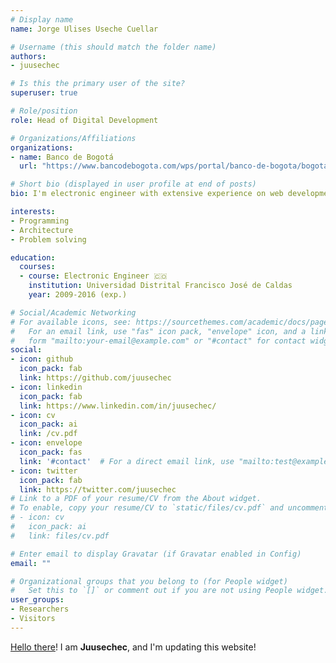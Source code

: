 ```yaml
---
# Display name
name: Jorge Ulises Useche Cuellar

# Username (this should match the folder name)
authors:
- juusechec

# Is this the primary user of the site?
superuser: true

# Role/position
role: Head of Digital Development

# Organizations/Affiliations
organizations:
- name: Banco de Bogotá
  url: "https://www.bancodebogota.com/wps/portal/banco-de-bogota/bogota/nuestra-organizacion/nuestro-banco/historia-mision-vision"

# Short bio (displayed in user profile at end of posts)
bio: I'm electronic engineer with extensive experience on web development, my experiences range from development of server-side and client-side applications for viewing and managing geographic data, development of mobile and web applications in HTML5 (JS and CSS) to creation of web services in languages Java, PHP, Python, GO and .NET languages like C#(MVC with Razor) and others, mainly to manage geographic data and information gathering in the field. Also I'm be able to Manage of PostgreSQL / PostGIS, MySQL, MariaDB, and SQL Server databases. I have abilities such as software integration, GNU/Linux user and manager, scripting for Linux administration in Python or Bash. 

interests:
- Programming
- Architecture
- Problem solving

education:
  courses:
  - course: Electronic Engineer 🇨🇴
    institution: Universidad Distrital Francisco José de Caldas
    year: 2009-2016 (exp.)

# Social/Academic Networking
# For available icons, see: https://sourcethemes.com/academic/docs/page-builder/#icons
#   For an email link, use "fas" icon pack, "envelope" icon, and a link in the
#   form "mailto:your-email@example.com" or "#contact" for contact widget.
social:
- icon: github
  icon_pack: fab
  link: https://github.com/juusechec
- icon: linkedin
  icon_pack: fab
  link: https://www.linkedin.com/in/juusechec/
- icon: cv
  icon_pack: ai
  link: /cv.pdf
- icon: envelope
  icon_pack: fas
  link: '#contact'  # For a direct email link, use "mailto:test@example.org".
- icon: twitter
  icon_pack: fab
  link: https://twitter.com/juusechec
# Link to a PDF of your resume/CV from the About widget.
# To enable, copy your resume/CV to `static/files/cv.pdf` and uncomment the lines below.
# - icon: cv
#   icon_pack: ai
#   link: files/cv.pdf

# Enter email to display Gravatar (if Gravatar enabled in Config)
email: ""

# Organizational groups that you belong to (for People widget)
#   Set this to `[]` or comment out if you are not using People widget.
user_groups:
- Researchers
- Visitors
---
```


[Hello there](https://knowyourmeme.com/memes/hello-there)! I am **Juusechec**, and I'm updating
this website!
